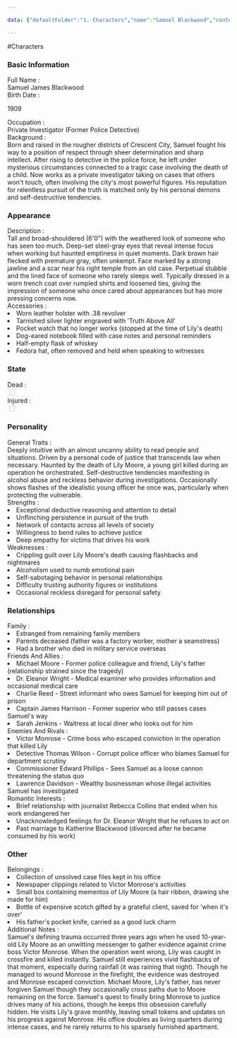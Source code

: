 ```yaml
---

data: {"defaultFolder":"1. Characters","name":"Samuel Blackwood","contentType":"","template":{"BasicInformation":{"FullName":{"value":"Samuel James Blackwood","type":"text"},"BirthDate":{"value":"<p>1909</p>","type":"text"},"DeathDate":{"value":null,"type":"text"},"Occupation":{"value":"Private Investigator (Former Police Detective)","type":"text"},"Background":{"value":"Born and raised in the rougher districts of Crescent City, Samuel fought his way to a position of respect through sheer determination and sharp intellect. After rising to detective in the police force, he left under mysterious circumstances connected to a tragic case involving the death of a child. Now works as a private investigator taking on cases that others won't touch, often involving the city's most powerful figures. His reputation for relentless pursuit of the truth is matched only by his personal demons and self-destructive tendencies.","type":"textarea"}},"Appearance":{"Description":{"value":"Tall and broad-shouldered (6'0\") with the weathered look of someone who has seen too much. Deep-set steel-gray eyes that reveal intense focus when working but haunted emptiness in quiet moments. Dark brown hair flecked with premature gray, often unkempt. Face marked by a strong jawline and a scar near his right temple from an old case. Perpetual stubble and the lined face of someone who rarely sleeps well. Typically dressed in a worn trench coat over rumpled shirts and loosened ties, giving the impression of someone who once cared about appearances but has more pressing concerns now.","type":"textarea"},"Accessories":{"value":["Worn leather holster with .38 revolver","Tarnished silver lighter engraved with 'Truth Above All'","Pocket watch that no longer works (stopped at the time of Lily's death)","Dog-eared notebook filled with case notes and personal reminders","Half-empty flask of whiskey","Fedora hat, often removed and held when speaking to witnesses"],"type":"array:text"}},"State":{"Dead":{"value":false,"type":"boolean"},"Injured":{"value":false,"type":"boolean"}},"Personality":{"GeneralTraits":{"value":"Deeply intuitive with an almost uncanny ability to read people and situations. Driven by a personal code of justice that transcends law when necessary. Haunted by the death of Lily Moore, a young girl killed during an operation he orchestrated. Self-destructive tendencies manifesting in alcohol abuse and reckless behavior during investigations. Occasionally shows flashes of the idealistic young officer he once was, particularly when protecting the vulnerable.","type":"textarea"},"Strengths":{"value":["Exceptional deductive reasoning and attention to detail","Unflinching persistence in pursuit of the truth","Network of contacts across all levels of society","Willingness to bend rules to achieve justice","Deep empathy for victims that drives his work"],"type":"array:text"},"Weaknesses":{"value":["Crippling guilt over Lily Moore's death causing flashbacks and nightmares","Alcoholism used to numb emotional pain","Self-sabotaging behavior in personal relationships","Difficulty trusting authority figures or institutions","Occasional reckless disregard for personal safety"],"type":"array:text"}},"Relationships":{"Family":{"value":["Estranged from remaining family members","Parents deceased (father was a factory worker, mother a seamstress)","Had a brother who died in military service overseas"],"type":"array:text"},"FriendsAndAllies":{"value":["Michael Moore - Former police colleague and friend, Lily's father (relationship strained since the tragedy)","Dr. Eleanor Wright - Medical examiner who provides information and occasional medical care","Charlie Reed - Street informant who owes Samuel for keeping him out of prison","Captain James Harrison - Former superior who still passes cases Samuel's way","Sarah Jenkins - Waitress at local diner who looks out for him"],"type":"array:text"},"EnemiesAndRivals":{"value":["Victor Monrose - Crime boss who escaped conviction in the operation that killed Lily","Detective Thomas Wilson - Corrupt police officer who blames Samuel for department scrutiny","Commissioner Edward Phillips - Sees Samuel as a loose cannon threatening the status quo","Lawrence Davidson - Wealthy businessman whose illegal activities Samuel has investigated"],"type":"array:text"},"RomanticInterests":{"value":["Brief relationship with journalist Rebecca Collins that ended when his work endangered her","Unacknowledged feelings for Dr. Eleanor Wright that he refuses to act on","Past marriage to Katherine Blackwood (divorced after he became consumed by his work)"],"type":"array:text"}},"Other":{"Belongings":{"value":["Collection of unsolved case files kept in his office","Newspaper clippings related to Victor Monrose's activities","Small box containing mementos of Lily Moore (a hair ribbon, drawing she made for him)","Bottle of expensive scotch gifted by a grateful client, saved for 'when it's over'","His father's pocket knife, carried as a good luck charm"],"type":"array:text"},"AdditionalNotes":{"value":"Samuel's defining trauma occurred three years ago when he used 10-year-old Lily Moore as an unwitting messenger to gather evidence against crime boss Victor Monrose. When the operation went wrong, Lily was caught in crossfire and killed instantly. Samuel still experiences vivid flashbacks of that moment, especially during rainfall (it was raining that night). Though he managed to wound Monrose in the firefight, the evidence was destroyed and Monrose escaped conviction. Michael Moore, Lily's father, has never forgiven Samuel though they occasionally cross paths due to Moore remaining on the force. Samuel's quest to finally bring Monrose to justice drives many of his actions, though he keeps this obsession carefully hidden. He visits Lily's grave monthly, leaving small tokens and updates on his progress against Monrose. His office doubles as living quarters during intense cases, and he rarely returns to his sparsely furnished apartment.","type":"textarea"}}}}

---
```


#Characters

<div class="section level-3"><h3 class="section-header">Basic Information</h3><div class="section-content"><div class="content-container"><div class="field-container field-type-text"><div class="field-label">Full Name : </div><div class="field-value text-value">Samuel James Blackwood</div></div><div class="field-container field-type-text"><div class="field-label">Birth Date : </div><div class="field-value text-value"><p>1909</p></div></div><div class="field-container field-type-text"><div class="field-label">Occupation : </div><div class="field-value text-value">Private Investigator (Former Police Detective)</div></div><div class="field-container field-type-textarea"><div class="field-label">Background : </div><div class="field-value"><div class="content-creation-textarea">Born and raised in the rougher districts of Crescent City, Samuel fought his way to a position of respect through sheer determination and sharp intellect. After rising to detective in the police force, he left under mysterious circumstances connected to a tragic case involving the death of a child. Now works as a private investigator taking on cases that others won't touch, often involving the city's most powerful figures. His reputation for relentless pursuit of the truth is matched only by his personal demons and self-destructive tendencies.</div></div></div></div></div></div><div class="section-separator"></div><div class="section level-3"><h3 class="section-header">Appearance</h3><div class="section-content"><div class="content-container"><div class="field-container field-type-textarea"><div class="field-label">Description : </div><div class="field-value"><div class="content-creation-textarea">Tall and broad-shouldered (6'0") with the weathered look of someone who has seen too much. Deep-set steel-gray eyes that reveal intense focus when working but haunted emptiness in quiet moments. Dark brown hair flecked with premature gray, often unkempt. Face marked by a strong jawline and a scar near his right temple from an old case. Perpetual stubble and the lined face of someone who rarely sleeps well. Typically dressed in a worn trench coat over rumpled shirts and loosened ties, giving the impression of someone who once cared about appearances but has more pressing concerns now.</div></div></div><div class="field-container field-type-array:text"><div class="field-label">Accessories : </div><nav class="field-value array-container"><li class="array-item text-item">Worn leather holster with .38 revolver</li><li class="array-item text-item">Tarnished silver lighter engraved with 'Truth Above All'</li><li class="array-item text-item">Pocket watch that no longer works (stopped at the time of Lily's death)</li><li class="array-item text-item">Dog-eared notebook filled with case notes and personal reminders</li><li class="array-item text-item">Half-empty flask of whiskey</li><li class="array-item text-item">Fedora hat, often removed and held when speaking to witnesses</li></nav></div></div></div></div><div class="section-separator"></div><div class="section level-3"><h3 class="section-header">State</h3><div class="section-content"><div class="content-container"><div class="field-container field-type-boolean"><div class="field-label">Dead : </div><div class="field-value"><input type="checkbox" disabled="true"></div></div><div class="field-container field-type-boolean"><div class="field-label">Injured : </div><div class="field-value"><input type="checkbox" disabled="true"></div></div></div></div></div><div class="section-separator"></div><div class="section level-3"><h3 class="section-header">Personality</h3><div class="section-content"><div class="content-container"><div class="field-container field-type-textarea"><div class="field-label">General Traits : </div><div class="field-value"><div class="content-creation-textarea">Deeply intuitive with an almost uncanny ability to read people and situations. Driven by a personal code of justice that transcends law when necessary. Haunted by the death of Lily Moore, a young girl killed during an operation he orchestrated. Self-destructive tendencies manifesting in alcohol abuse and reckless behavior during investigations. Occasionally shows flashes of the idealistic young officer he once was, particularly when protecting the vulnerable.</div></div></div><div class="field-container field-type-array:text"><div class="field-label">Strengths : </div><nav class="field-value array-container"><li class="array-item text-item">Exceptional deductive reasoning and attention to detail</li><li class="array-item text-item">Unflinching persistence in pursuit of the truth</li><li class="array-item text-item">Network of contacts across all levels of society</li><li class="array-item text-item">Willingness to bend rules to achieve justice</li><li class="array-item text-item">Deep empathy for victims that drives his work</li></nav></div><div class="field-container field-type-array:text"><div class="field-label">Weaknesses : </div><nav class="field-value array-container"><li class="array-item text-item">Crippling guilt over Lily Moore's death causing flashbacks and nightmares</li><li class="array-item text-item">Alcoholism used to numb emotional pain</li><li class="array-item text-item">Self-sabotaging behavior in personal relationships</li><li class="array-item text-item">Difficulty trusting authority figures or institutions</li><li class="array-item text-item">Occasional reckless disregard for personal safety</li></nav></div></div></div></div><div class="section-separator"></div><div class="section level-3"><h3 class="section-header">Relationships</h3><div class="section-content"><div class="content-container"><div class="field-container field-type-array:text"><div class="field-label">Family : </div><nav class="field-value array-container"><li class="array-item text-item">Estranged from remaining family members</li><li class="array-item text-item">Parents deceased (father was a factory worker, mother a seamstress)</li><li class="array-item text-item">Had a brother who died in military service overseas</li></nav></div><div class="field-container field-type-array:text"><div class="field-label">Friends And Allies : </div><nav class="field-value array-container"><li class="array-item text-item">Michael Moore - Former police colleague and friend, Lily's father (relationship strained since the tragedy)</li><li class="array-item text-item">Dr. Eleanor Wright - Medical examiner who provides information and occasional medical care</li><li class="array-item text-item">Charlie Reed - Street informant who owes Samuel for keeping him out of prison</li><li class="array-item text-item">Captain James Harrison - Former superior who still passes cases Samuel's way</li><li class="array-item text-item">Sarah Jenkins - Waitress at local diner who looks out for him</li></nav></div><div class="field-container field-type-array:text"><div class="field-label">Enemies And Rivals : </div><nav class="field-value array-container"><li class="array-item text-item">Victor Monrose - Crime boss who escaped conviction in the operation that killed Lily</li><li class="array-item text-item">Detective Thomas Wilson - Corrupt police officer who blames Samuel for department scrutiny</li><li class="array-item text-item">Commissioner Edward Phillips - Sees Samuel as a loose cannon threatening the status quo</li><li class="array-item text-item">Lawrence Davidson - Wealthy businessman whose illegal activities Samuel has investigated</li></nav></div><div class="field-container field-type-array:text"><div class="field-label">Romantic Interests : </div><nav class="field-value array-container"><li class="array-item text-item">Brief relationship with journalist Rebecca Collins that ended when his work endangered her</li><li class="array-item text-item">Unacknowledged feelings for Dr. Eleanor Wright that he refuses to act on</li><li class="array-item text-item">Past marriage to Katherine Blackwood (divorced after he became consumed by his work)</li></nav></div></div></div></div><div class="section-separator"></div><div class="section level-3"><h3 class="section-header">Other</h3><div class="section-content"><div class="content-container"><div class="field-container field-type-array:text"><div class="field-label">Belongings : </div><nav class="field-value array-container"><li class="array-item text-item">Collection of unsolved case files kept in his office</li><li class="array-item text-item">Newspaper clippings related to Victor Monrose's activities</li><li class="array-item text-item">Small box containing mementos of Lily Moore (a hair ribbon, drawing she made for him)</li><li class="array-item text-item">Bottle of expensive scotch gifted by a grateful client, saved for 'when it's over'</li><li class="array-item text-item">His father's pocket knife, carried as a good luck charm</li></nav></div><div class="field-container field-type-textarea"><div class="field-label">Additional Notes : </div><div class="field-value"><div class="content-creation-textarea">Samuel's defining trauma occurred three years ago when he used 10-year-old Lily Moore as an unwitting messenger to gather evidence against crime boss Victor Monrose. When the operation went wrong, Lily was caught in crossfire and killed instantly. Samuel still experiences vivid flashbacks of that moment, especially during rainfall (it was raining that night). Though he managed to wound Monrose in the firefight, the evidence was destroyed and Monrose escaped conviction. Michael Moore, Lily's father, has never forgiven Samuel though they occasionally cross paths due to Moore remaining on the force. Samuel's quest to finally bring Monrose to justice drives many of his actions, though he keeps this obsession carefully hidden. He visits Lily's grave monthly, leaving small tokens and updates on his progress against Monrose. His office doubles as living quarters during intense cases, and he rarely returns to his sparsely furnished apartment.</div></div></div></div></div></div><div class="section-separator"></div>
